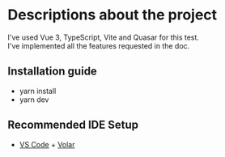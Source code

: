 # Descriptions about the project

I've used Vue 3, TypeScript, Vite and Quasar for this test.  
I've implemented all the features requested in the doc.

## Installation guide
- yarn install
- yarn dev

## Recommended IDE Setup

- [VS Code](https://code.visualstudio.com/) + [Volar](https://marketplace.visualstudio.com/items?itemName=Vue.volar)
